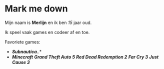 # Mark me down

Mijn naam is **Merlijn** en ik ben *15* jaar oud.

Ik speel vaak games en codeer af en toe.

Favoriete games:
- **_Subnautica_**..*
- **_Minecraft_**
**_Grand Theft Auto 5_**
**_Red Dead Redemption 2_**
**_Far Cry 3_**
**_Just Cause 3_**

